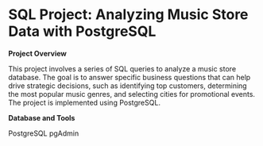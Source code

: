 # SQL Project: Analyzing Music Store Data with PostgreSQL

**Project Overview**

This project involves a series of SQL queries to analyze a music store database. The goal is to answer specific business questions that can help drive strategic decisions, such as identifying top customers, determining the most popular music genres, and selecting cities for promotional events. The project is implemented using PostgreSQL.


**Database and Tools**

PostgreSQL
pgAdmin

